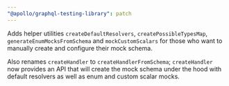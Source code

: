 ```yaml
---
"@apollo/graphql-testing-library": patch
---
```


Adds helper utilities `createDefaultResolvers`, `createPossibleTypesMap`, `generateEnumMocksFromSchema` and `mockCustomScalars` for those who want to manually create and configure their mock schema.

Also renames `createHandler` to `createHandlerFromSchema`; `createHandler` now provides an API that will create the mock schema under the hood with default resolvers as well as enum and custom scalar mocks.
